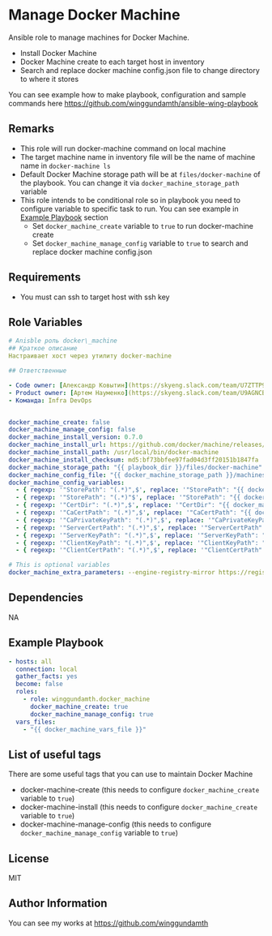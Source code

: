 # Manage Docker Machine

Ansible role to manage machines for Docker Machine.

- Install Docker Machine
- Docker Machine create to each target host in inventory
- Search and replace docker machine config.json file to change directory to where it stores

You can see example how to make playbook, configuration and sample commands here https://github.com/winggundamth/ansible-wing-playbook

## Remarks

- This role will run docker-machine command on local machine
- The target machine name in inventory file will be the name of machine name in `docker-machine ls`
- Default Docker Machine storage path will be at `files/docker-machine` of the playbook. You can change it via `docker_machine_storage_path` variable
- This role intends to be conditional role so in playbook you need to configure variable to specific task to run. You can see example in [Example Playbook](#Example-Playbook) section
  - Set `docker_machine_create` variable to `true` to run docker-machine create
  - Set `docker_machine_manage_config` variable to `true` to search and replace docker machine config.json

## Requirements

- You must can ssh to target host with ssh key

## Role Variables

```yaml
# Anisble роль docker\_machine
## Краткое описание
Настраивает хост через утилиту docker-machine

## Ответственные

- Code owner: [Александр Ковытин](https://skyeng.slack.com/team/U7ZTTP9JL)
- Product owner: [Артем Науменко](https://skyeng.slack.com/team/U9AGNCBC1)
- Команда: Infra DevOps


docker_machine_create: false
docker_machine_manage_config: false
docker_machine_install_version: 0.7.0
docker_machine_install_url: https://github.com/docker/machine/releases/download/v{{ docker_machine_install_version }}/docker-machine-{{ ansible_system }}-{{ ansible_architecture }}
docker_machine_install_path: /usr/local/bin/docker-machine
docker_machine_install_checksum: md5:bf73bbfee97fad04d3ff20151b1847fa
docker_machine_storage_path: "{{ playbook_dir }}/files/docker-machine"
docker_machine_config_file: "{{ docker_machine_storage_path }}/machines/{{ inventory_hostname }}/config.json"
docker_machine_config_variables:
  - { regexp: '"StorePath": "(.*)",$', replace: '"StorePath": "{{ docker_machine_storage_path }}",' }
  - { regexp: '"StorePath": "(.*)"$', replace: '"StorePath": "{{ docker_machine_storage_path }}/machines/{{ inventory_hostname }}"' }
  - { regexp: '"CertDir": "(.*)",$', replace: '"CertDir": "{{ docker_machine_storage_path }}/certs",' }
  - { regexp: '"CaCertPath": "(.*)",$', replace: '"CaCertPath": "{{ docker_machine_storage_path }}/certs/ca.pem",' }
  - { regexp: '"CaPrivateKeyPath": "(.*)",$', replace: '"CaPrivateKeyPath": "{{ docker_machine_storage_path }}/certs/ca-key.pem",' }
  - { regexp: '"ServerCertPath": "(.*)",$', replace: '"ServerCertPath": "{{ docker_machine_storage_path }}/machines/{{ inventory_hostname }}/server.pem",' }
  - { regexp: '"ServerKeyPath": "(.*)",$', replace: '"ServerKeyPath": "{{ docker_machine_storage_path }}/machines/{{ inventory_hostname }}/server-key.pem",' }
  - { regexp: '"ClientKeyPath": "(.*)",$', replace: '"ClientKeyPath": "{{ docker_machine_storage_path }}/certs/key.pem",' }
  - { regexp: '"ClientCertPath": "(.*)",$', replace: '"ClientCertPath": "{{ docker_machine_storage_path }}/certs/cert.pem",' }

# This is optional variables
docker_machine_extra_parameters: --engine-registry-mirror https://registry-mirror.example.com
```

## Dependencies

NA

## Example Playbook

```yaml
- hosts: all
  connection: local
  gather_facts: yes
  become: false
  roles:
    - role: winggundamth.docker_machine
      docker_machine_create: true
      docker_machine_manage_config: true
  vars_files:
    - "{{ docker_machine_vars_file }}"
```

## List of useful tags

There are some useful tags that you can use to maintain Docker Machine

- docker-machine-create (this needs to configure `docker_machine_create` variable to `true`)
- docker-machine-install (this needs to configure `docker_machine_create` variable to `true`)
- docker-machine-manage-config (this needs to configure `docker_machine_manage_config` variable to `true`)

## License

MIT

## Author Information

You can see my works at https://github.com/winggundamth
